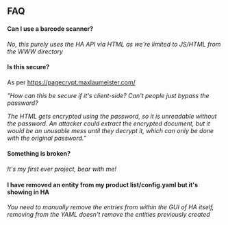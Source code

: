 
## FAQ

#### Can I use a barcode scanner?
*No, this purely uses the HA API via HTML as we're limited to JS/HTML from the WWW directory*

#### Is this secure?

As per https://pagecrypt.maxlaumeister.com/ 

*"How can this be secure if it's client-side? Can't people just bypass the password?*

*The HTML gets encrypted using the password, so it is unreadable without the password. An attacker could extract the encrypted document, but it would be an unusable mess until they decrypt it, which can only be done with the original password."*

#### Something is broken?

*It's my first ever project, bear with me!*

#### I have removed an entity from my product list/config.yaml but it's showing in HA

*You need to manually remove the entries from within the GUI of HA itself, removing from the YAML doesn't remove the entities previously created*
